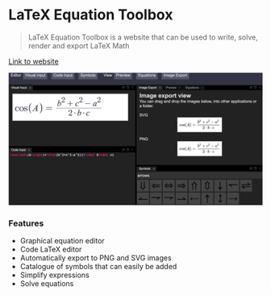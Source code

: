 # LaTeX Equation Toolbox
> LaTeX Equation Toolbox is a website that can be used to write, solve, render and export LaTeX Math

[Link to website](https://viktorstrate.github.io/latex-equation-toolbox/)

![screenshot](./screenshot.png)

### Features

- Graphical equation editor
- Code LaTeX editor
- Automatically export to PNG and SVG images
- Catalogue of symbols that can easily be added
- Simplify expressions
- Solve equations